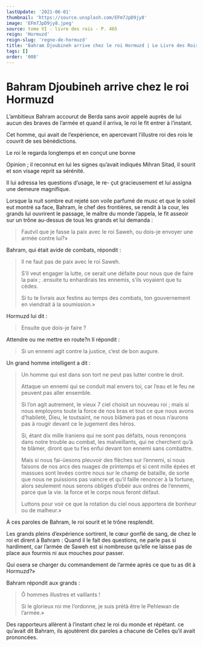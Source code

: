 ```yaml
---
lastUpdate: '2021-06-01'
thumbnail: 'https://source.unsplash.com/EFm7JpD9jy8'
image: 'EFm7JpD9jy8.jpeg'
source: tome VI - livre des rois - P. 465
reign: 'Hormuzd'
reign-slug: 'regne-de-hormuzd'
title: 'Bahram Djoubineh arrive chez le roi Hormuzd | Le Livre des Rois | Shâhnâmeh'
tags: []
order: '008'
---
```


# Bahram Djoubineh arrive chez le roi Hormuzd

L’ambitieux Bahram accourut de Berda sans avoir appelé auprès de lui aucun des braves de l’armée et quand il arriva, le roi le fit entrer à l’instant.

Cet homme, qui avait de l’expérience, en apercevant l’illustre roi des rois le couvrit de ses bénédictions.

Le roi le regarda longtemps et en conçut une bonne

Opinion ; il reconnut en lui les signes qu’avait indiqués Mihran Sitad, il sourit et son visage reprit sa sérénité.

Il lui adressa les questions d’usage, le re-
çut gracieusement et lui assigna une demeure magnifique.

Lorsque la nuit sombre eut rejeté son voile parfumé de musc et que le soleil eut montré sa face, Bahram, le chef des frontières, se rendit à la cour, les grands lui ouvrirent le passage, le maître du monde l’appela, le fit asseoir sur un trône au-dessus de tous les grands et lui demanda :

> Fautvil que je fasse la paix avec le roi Saweh, ou dois-je envoyer une armée contre lui?»

Bahram, qui était avide de combats, répondit :

> Il ne faut pas de paix avec le roi Saweh.
>
> S’il veut engager la lutte, ce serait une défaite pour nous que de faire la paix ;
.ensuite tu enhardirais tes ennemis, s’ils voyaient que tu cèdes.
>
> Si tu te livrais aux festins au temps des combats, ton gouvernement en viendrait à la soumission.»

Hormuzd lui dit :

> Ensuite que dois-je faire ?

Attendre ou me mettre en route?n Il répondit :

> Si un ennemi agit contre la justice, c’est de bon augure.

Un grand homme intelligent a dit :

> Un homme qui est dans son tort ne peut pas lutter contre le droit.
>
> Attaque un ennemi qui se conduit mal envers toi, car l’eau et le feu ne peuvent pas aller ensemble.
>
> Si l’on agit autrement, le vieux 7 ciel choisit un nouveau roi ; mais si nous employons toute la force de nos bras et tout ce que nous avons d’habileté, Dieu, le toutsaint, ne nous blâmera pas et nous n’aurons pas à rougir devant ce le jugement des héros.
>
> Si, étant dix mille Iraniens qui ne sont pas défaits, nous renonçons dans notre trouble au combat, les malveillants, qui ne cherchent qu’à te blâmer, diront que tu t’es enfui devant ton ennemi sans combattre.
>
> Mais si nous fai-üesons pleuvoir des flèches sur l’ennemi, si nous faisons de nos arcs des nuages de printemps et si cent mille épées et massues sont levées contre nous sur le champ de bataille, de sorte que nous ne puissions pas vaincre et qu’il faille renoncer à la fortune, alors seulement nous serons obligés d’obéir aux ordres de l’ennemi, parce que la vie. la force et le corps nous feront défaut.
>
> Luttons pour voir ce que la rotation du ciel nous apportera de bonheur ou de malheur.»

À ces paroles de Bahram, le roi sourit et le trône resplendit.

Les grands pleins d’expérience sortirent, le cœur gonflé de sang, de chez le roi et dirent à Bahram : Quand il le fait des questions, ne parle pas si hardiment, car l’armée de Saweh est si nombreuse qu’elle ne laisse pas de place aux fourmis ni aux mouches pour passer.

Qui osera se charger du commandement de l’armée après ce que tu as dit à Hormuzd?»

Bahram répondit aux grands :

> Ô hommes illustres et vaillants !
>
> Si le glorieux roi me I’ordonne, je suis prétà être le Pehlewan de l’armée.»

Des rapporteurs allèrent à l’instant chez le roi du monde et répétant. ce qu’avait dit Bahram, ils ajoutèrent dix paroles a chacune de Celles qu’il avait prononcées.
